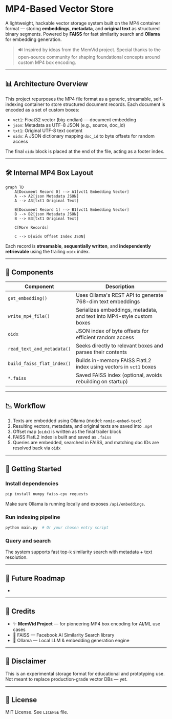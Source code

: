 # MP4-Based Vector Store

A lightweight, hackable vector storage system built on the MP4 container format — storing **embeddings**, **metadata**, and **original text** as structured binary segments. Powered by **FAISS** for fast similarity search and **Ollama** for embedding generation.

> 🔊 Inspired by ideas from the MemVid project. Special thanks to the open-source community for shaping foundational concepts around custom MP4 box encoding.

---

## 📊 Architecture Overview

This project repurposes the MP4 file format as a generic, streamable, self-indexing container to store structured document records. Each document is encoded as a set of custom boxes:

- `vct1`: Float32 vector (big-endian) — document embedding
- `json`: Metadata as UTF-8 JSON (e.g., source, doc\_id)
- `txt1`: Original UTF-8 text content
- `oidx`: A JSON dictionary mapping `doc_id` to byte offsets for random access

The final `oidx` block is placed at the end of the file, acting as a footer index.

---

## 🛠️ Internal MP4 Box Layout

```mermaid
graph TD
    A[Document Record 0] --> A1[vct1 Embedding Vector]
    A --> A2[json Metadata JSON]
    A --> A3[txt1 Original Text]

    B[Document Record 1] --> B1[vct1 Embedding Vector]
    B --> B2[json Metadata JSON]
    B --> B3[txt1 Original Text]

    C[More Records]

    C --> D[oidx Offset Index JSON]

```

Each record is **streamable**, **sequentially written**, and **independently retrievable** using the trailing `oidx` index.

---

## 🔢 Components

| Component                  | Description                                                           |
| -------------------------- | --------------------------------------------------------------------- |
| `get_embedding()`          | Uses Ollama's REST API to generate 768-dim text embeddings            |
| `write_mp4_file()`         | Serializes embeddings, metadata, and text into MP4-style custom boxes |
| `oidx`                     | JSON index of byte offsets for efficient random access                |
| `read_text_and_metadata()` | Seeks directly to relevant boxes and parses their contents            |
| `build_faiss_flat_index()` | Builds in-memory FAISS FlatL2 index using vectors in `vct1` boxes     |
| `*.faiss`                  | Saved FAISS index (optional, avoids rebuilding on startup)            |

---

## 📉 Workflow

1. Texts are embedded using Ollama (model: `nomic-embed-text`)
2. Resulting vectors, metadata, and original texts are saved into `.mp4`
3. Offset map (`oidx`) is written as the final trailer block
4. FAISS FlatL2 index is built and saved as `.faiss`
5. Queries are embedded, searched in FAISS, and matching doc IDs are resolved back via `oidx`

---

## 🚀 Getting Started

### Install dependencies

```bash
pip install numpy faiss-cpu requests
```

Make sure Ollama is running locally and exposes `/api/embeddings`.

### Run indexing pipeline

```python
python main.py  # Or your chosen entry script
```

### Query and search

The system supports fast top-k similarity search with metadata + text resolution.

---

## 🚧 Future Roadmap

-

---

## 👏 Credits

- ✨ **MemVid Project** — for pioneering MP4 box encoding for AI/ML use cases
- 📅 FAISS — Facebook AI Similarity Search library
- 🔎 Ollama — Local LLM & embedding generation engine

---

## 🚫 Disclaimer

This is an experimental storage format for educational and prototyping use. Not meant to replace production-grade vector DBs — yet.

---

## 🔧 License

MIT License. See `LICENSE` file.

